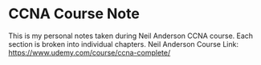 # CCNA Course Note
This is my personal notes taken during Neil Anderson CCNA course. Each section is broken into individual chapters.
Neil Anderson Course Link: https://www.udemy.com/course/ccna-complete/ 

